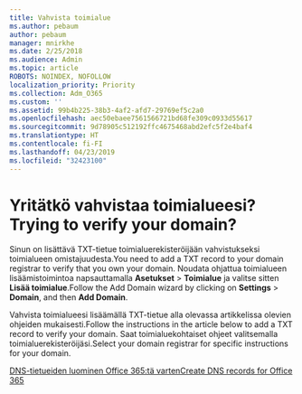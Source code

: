 ```yaml
---
title: Vahvista toimialue
ms.author: pebaum
author: pebaum
manager: mnirkhe
ms.date: 2/25/2018
ms.audience: Admin
ms.topic: article
ROBOTS: NOINDEX, NOFOLLOW
localization_priority: Priority
ms.collection: Adm_O365
ms.custom: ''
ms.assetid: 99b4b225-38b3-4af2-afd7-29769ef5c2a0
ms.openlocfilehash: aec50ebaee7561566721bd68fe309c0933d55617
ms.sourcegitcommit: 9d78905c512192ffc4675468abd2efc5f2e4baf4
ms.translationtype: HT
ms.contentlocale: fi-FI
ms.lasthandoff: 04/23/2019
ms.locfileid: "32423100"
---
```

# <a name="trying-to-verify-your-domain"></a><span data-ttu-id="030ae-102">Yritätkö vahvistaa toimialueesi?</span><span class="sxs-lookup"><span data-stu-id="030ae-102">Trying to verify your domain?</span></span>

<span data-ttu-id="030ae-103">Sinun on lisättävä TXT-tietue toimialuerekisteröijään vahvistukseksi toimialueen omistajuudesta.</span><span class="sxs-lookup"><span data-stu-id="030ae-103">You need to add a TXT record to your domain registrar to verify that you own your domain.</span></span> <span data-ttu-id="030ae-104">Noudata ohjattua toimialueen lisäämistoimintoa napsauttamalla **Asetukset** \> **Toimialue** ja valitse sitten **Lisää toimialue**.</span><span class="sxs-lookup"><span data-stu-id="030ae-104">Follow the Add Domain wizard by clicking on **Settings** \> **Domain**, and then **Add Domain**.</span></span> 
  
<span data-ttu-id="030ae-105">Vahvista toimialueesi lisäämällä TXT-tietue alla olevassa artikkelissa olevien ohjeiden mukaisesti.</span><span class="sxs-lookup"><span data-stu-id="030ae-105">Follow the instructions in the article below to add a TXT record to verify your domain.</span></span> <span data-ttu-id="030ae-106">Saat toimialuekohtaiset ohjeet valitsemalla toimialuerekisteröijäsi.</span><span class="sxs-lookup"><span data-stu-id="030ae-106">Select your domain registrar for specific instructions for your domain.</span></span>
  
[<span data-ttu-id="030ae-107">DNS-tietueiden luominen Office 365:tä varten</span><span class="sxs-lookup"><span data-stu-id="030ae-107">Create DNS records for Office 365</span></span>](https://support.office.com/article/Create-DNS-records-for-Office-365-when-you-manage-your-DNS-records-B0F3FDCA-8A80-4E8E-9EF3-61E8A2A9AB23.aspx)
  

